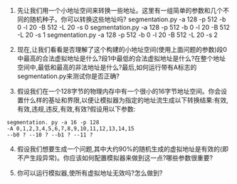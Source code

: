 1. 先让我们用一个小地址空间来转换一些地址。这里有一组简单的参数和几个不同的随机种子。你可以转换这些地址吗?
 segmentation.py -a 128 -p 512 -b 0 -l 20 -B 512 -L 20 -s 0
 segmentation.py -a 128 -p 512 -b 0 -l 20 -B 512 -L 20 -s 1
 segmentation.py -a 128 -p 512 -b 0 -l 20 -B 512 -L 20 -s 2
 
2. 现在,让我们看看是否理解了这个构建的小地址空间(使用上面问题的参数)段0中最高的合法虚拟地址是什么?段1中最低的合法虚拟地址是什么?在整个地址空间中,最低和最高的非法地址是什么?最后,如何运行带有A标志的 segmentation.py来测试你是否正确?

3. 假设我们在一个128字节的物理内存中有一个很小的16字节地址空间。你会设置什么样的基址和界限,以便让模拟器为指定的地址流生成以下转换结果:有效,有效,违规,违反,有效,有效?假设用以下参数:

```
segmentation. py -a 16 -p 128
-A 0,1,2,3,4,5,6,7,8,9,10,11,12,13,14,15
--b0 ? --10 ? --b1 ? --11 ?
```

4. 假设我们想要生成一个问题,其中大约90%的随机生成的虚拟地址是有效的(即不产生段异常)。你应该如何配置模拟器来做到这一点?哪些参数很重要?

5. 你可以运行模拟器,使所有虚拟地址无效吗?怎么做到?